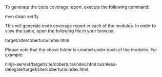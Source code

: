 To generate the code coverage report, execute the following command:

mvn clean verify

This will generate code coverage report in each of the modules. In order to view the same, open the following file in your browser.

target/site/cobertura/index.html

Please note that the above folder is created under each of the modules. For example:

ninja-servlet/target/site/cobertura/index.html
busniess-delegate/target/site/cobertura/index.html